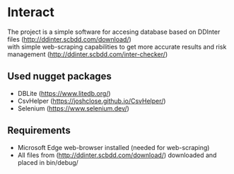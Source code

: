 # Interact
The project is a simple software for accesing database based on DDInter files (http://ddinter.scbdd.com/download/)<br />
with simple web-scraping capabilities to get more accurate results and risk management (http://ddinter.scbdd.com/inter-checker/)

## Used nugget packages
- DBLite (https://www.litedb.org/)
- CsvHelper (https://joshclose.github.io/CsvHelper/)
- Selenium (https://www.selenium.dev/)

## Requirements
- Microsoft Edge web-browser installed (needed for web-scraping)
- All files from (http://ddinter.scbdd.com/download/) downloaded and placed in bin/debug/
